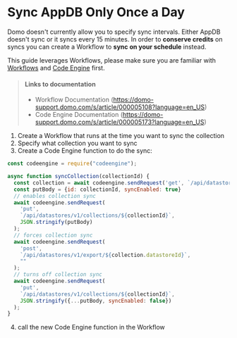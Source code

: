 
# Sync AppDB Only Once a Day

Domo doesn't currently allow you to specify sync intervals. Either AppDB doesn't sync or it syncs every 15 minutes. In order to **conserve credits** on syncs you can create a Workflow to **sync on your schedule** instead.

This guide leverages Workflows, please make sure you are familiar with [Workflows](https://domo-support.domo.com/s/article/000005108?language=en_US) and [Code Engine](https://domo-support.domo.com/s/article/000005173?language=en_US) first. 

<!-- theme: info -->
> #### Links to documentation
> - Workflow Documentation (https://domo-support.domo.com/s/article/000005108?language=en_US) 
> - Code Engine Documentation (https://domo-support.domo.com/s/article/000005173?language=en_US)


1. Create a Workflow that runs at the time you want to sync the collection
2. Specify what collection you want to sync
3. Create a Code Engine function to do the sync: 
```js
const codeengine = require("codeengine");

async function syncCollection(collectionId) {
  const collection = await codeengine.sendRequest('get', `/api/datastores/v1/collections/${collectionId}`);
  const putBody = {id: collectionId, syncEnabled: true}
  // enables collection sync
  await codeengine.sendRequest(
    'put',
    `/api/datastores/v1/collections/${collectionId}`,
    JSON.stringify(putBody)
  );
  // forces collection sync
  await codeengine.sendRequest(
    'post',
    `/api/datastores/v1/export/${collection.datastoreId}`,
    ""
  );
  // turns off collection sync
  await codeengine.sendRequest(
    'put',
    `/api/datastores/v1/collections/${collectionId}`,
    JSON.stringify({...putBody, syncEnabled: false})
  );
}
```
4. call the new Code Engine function in the Workflow
